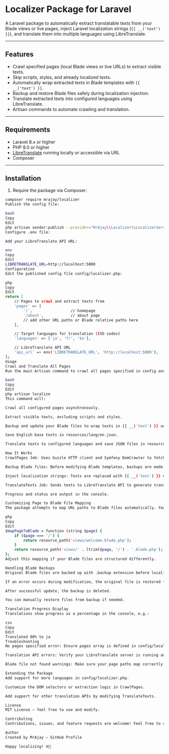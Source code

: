 # Localizer Package for Laravel

A Laravel package to automatically extract translatable texts from your Blade views or live pages, inject Laravel localization strings (`{{ __('text') }}`), and translate them into multiple languages using LibreTranslate.

---

## Features

-   Crawl specified pages (local Blade views or live URLs) to extract visible texts.
-   Skip scripts, styles, and already localized texts.
-   Automatically wrap extracted texts in Blade templates with `{{ __('text') }}`.
-   Backup and restore Blade files safely during localization injection.
-   Translate extracted texts into configured languages using LibreTranslate.
-   Artisan commands to automate crawling and translation.

---

## Requirements

-   Laravel 8.x or higher
-   PHP 8.0 or higher
-   [LibreTranslate](https://libretranslate.com/) running locally or accessible via URL
-   Composer

---

## Installation

1. Require the package via Composer:

```bash
composer require mrajay/localizer
Publish the config file:

bash
Copy
Edit
php artisan vendor:publish --provider="MrAjay\\Localizer\\LocalizerServiceProvider" --tag="config"
Configure .env file:

Add your LibreTranslate API URL:

env
Copy
Edit
LIBRETRANSLATE_URL=http://localhost:5000
Configuration
Edit the published config file config/localizer.php:

php
Copy
Edit
return [
    // Pages to crawl and extract texts from
    'pages' => [
        '/',                 // homepage
        '/about',            // about page
        // add other URL paths or Blade relative paths here
    ],

    // Target languages for translation (ISO codes)
    'languages' => ['ja', 'fr', 'ko'],

    // LibreTranslate API URL
    'api_url' => env('LIBRETRANSLATE_URL', 'http://localhost:5000'),
];
Usage
Crawl and Translate All Pages
Run the main Artisan command to crawl all pages specified in config and generate translation files:

bash
Copy
Edit
php artisan localize
This command will:

Crawl all configured pages asynchronously.

Extract visible texts, excluding scripts and styles.

Backup and update your Blade files to wrap texts in {{ __('text') }} unless already localized.

Save English base texts in resources/lang/en.json.

Translate texts to configured languages and save JSON files in resources/lang/{lang}.json.

How It Works
CrawlPages Job: Uses Guzzle HTTP client and Symfony DomCrawler to fetch page content and extract texts.

Backup Blade files: Before modifying Blade templates, backups are made. On error, backups are restored.

Inject localization strings: Texts are replaced with {{ __('text') }} only if not already localized.

TranslateTexts Job: Sends texts to LibreTranslate API to generate translated JSON files.

Progress and status are output in the console.

Customizing Page to Blade File Mapping
The package attempts to map URL paths to Blade files automatically. You can customize this logic inside the CrawlPages job:

php
Copy
Edit
$mapPageToBlade = function (string $page) {
    if ($page === '/') {
        return resource_path('views/welcome.blade.php');
    }
    return resource_path('views/' . ltrim($page, '/') . '.blade.php');
};
Adjust this mapping if your Blade files are structured differently.

Handling Blade Backups
Original Blade files are backed up with .backup extension before localization injection.

If an error occurs during modification, the original file is restored from backup.

After successful update, the backup is deleted.

You can manually restore files from backup if needed.

Translation Progress Display
Translations show progress as a percentage in the console, e.g.:

css
Copy
Edit
Translated 80% to ja
Troubleshooting
No pages specified error: Ensure pages array is defined in config/localizer.php.

Translation API errors: Verify your LibreTranslate server is running and reachable via the configured URL.

Blade file not found warnings: Make sure your page paths map correctly to Blade files.

Extending the Package
Add support for more languages in config/localizer.php.

Customize the DOM selectors or extraction logic in CrawlPages.

Add support for other translation APIs by modifying TranslateTexts.

License
MIT License — feel free to use and modify.

Contributing
Contributions, issues, and feature requests are welcome! Feel free to check issues page.

Author
Created by MrAjay — GitHub Profile

Happy localizing! 🌐🚀
```
